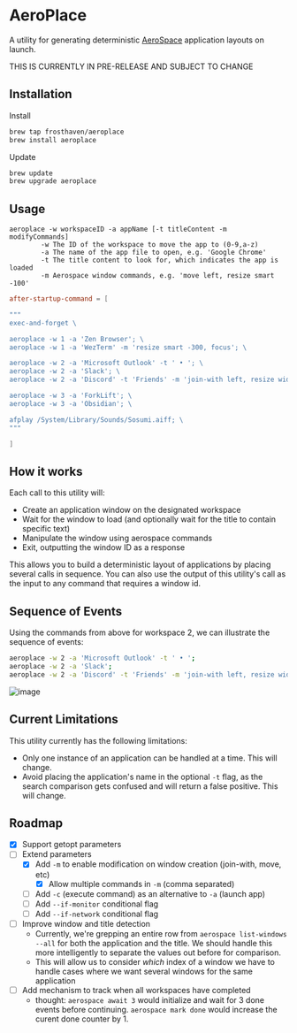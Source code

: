 # AeroPlace

A utility for generating deterministic [AeroSpace](https://github.com/nikitabobko/AeroSpace)
application layouts on launch.

THIS IS CURRENTLY IN PRE-RELEASE AND SUBJECT TO CHANGE

## Installation

Install
```bash
brew tap frosthaven/aeroplace
brew install aeroplace
```

Update
```bash
brew update
brew upgrade aeroplace
```

## Usage

```shell
aeroplace -w workspaceID -a appName [-t titleContent -m modifyCommands]
        -w The ID of the workspace to move the app to (0-9,a-z)
        -a The name of the app file to open, e.g. 'Google Chrome'
        -t The title content to look for, which indicates the app is loaded
        -m Aerospace window commands, e.g. 'move left, resize smart -100'
```

```toml
after-startup-command = [

"""
exec-and-forget \

aeroplace -w 1 -a 'Zen Browser'; \
aeroplace -w 1 -a 'WezTerm' -m 'resize smart -300, focus'; \

aeroplace -w 2 -a 'Microsoft Outlook' -t ' • '; \
aeroplace -w 2 -a 'Slack'; \
aeroplace -w 2 -a 'Discord' -t 'Friends' -m 'join-with left, resize width -100'; \

aeroplace -w 3 -a 'ForkLift'; \
aeroplace -w 3 -a 'Obsidian'; \

afplay /System/Library/Sounds/Sosumi.aiff; \
"""

]
```

## How it works

Each call to this utility will:

- Create an application window on the designated workspace
- Wait for the window to load (and optionally wait for the title to contain specific text)
- Manipulate the window using aerospace commands
- Exit, outputting the window ID as a response

This allows you to build a deterministic layout of applications by placing several calls
in sequence. You can also use the output of this utility's call as the input to any command
that requires a window id.


## Sequence of Events

Using the commands from above for workspace 2, we can illustrate the sequence of events:

```sh
aeroplace -w 2 -a 'Microsoft Outlook' -t ' • '; 
aeroplace -w 2 -a 'Slack';
aeroplace -w 2 -a 'Discord' -t 'Friends' -m 'join-with left, resize width -100';
```

![image](https://github.com/user-attachments/assets/b15b8dda-20be-4f67-b03c-5cb58242d807)

## Current Limitations

This utility currently has the following limitations:

- Only one instance of an application can be handled at a time. This will change.
- Avoid placing the application's name in the optional `-t` flag, as the search
  comparison gets confused and will return a false positive. This will change.

## Roadmap

- [x] Support getopt parameters
- [ ] Extend parameters
    - [x] Add `-m` to enable modification on window creation (join-with, move, etc)
        - [x] Allow multiple commands in `-m` (comma separated)
    - [ ] Add `-c` (execute command) as an alternative to `-a` (launch app)
    - [ ] Add `--if-monitor` conditional flag
    - [ ] Add `--if-network` conditional flag
- [ ] Improve window and title detection
    - Currently, we're grepping an entire row from `aerospace list-windows --all` for both the application and the title. We should handle this more intelligently to separate the values out before for comparison.
    - This will allow us to consider *which* index of a window we have to handle cases where we want several windows for the same application
- [ ] Add mechanism to track when all workspaces have completed
    - thought: `aerospace await 3` would initialize and wait for 3 done events before continuing. `aerospace mark done` would increase the curent done counter by 1.
